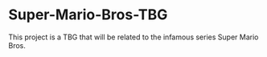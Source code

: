# Super-Mario-Bros-TBG
This project is a TBG that will be related to the infamous series Super Mario Bros.
